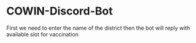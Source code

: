 # COWIN-Discord-Bot
First we need to enter the name of the district then the bot will reply with available slot for vaccination
